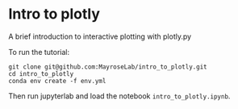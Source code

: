 # Intro to plotly
A brief introduction to interactive plotting with plotly.py

To run the tutorial:
```
git clone git@github.com:MayroseLab/intro_to_plotly.git
cd intro_to_plotly
conda env create -f env.yml
```
Then run jupyterlab and load the notebook `intro_to_plotly.ipynb`.
